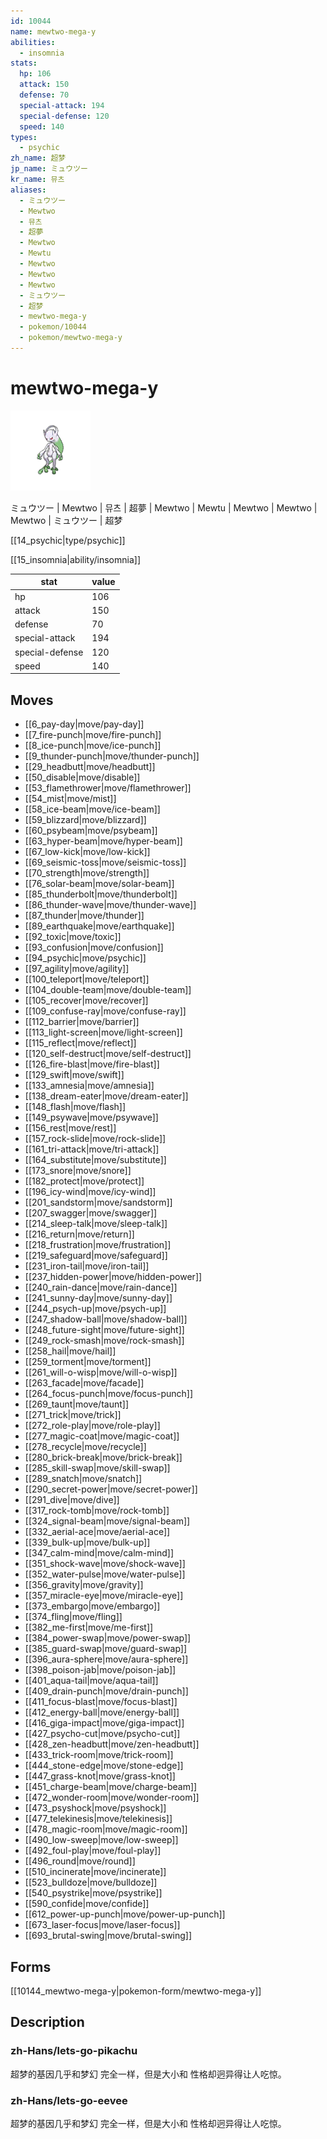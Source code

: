 ```yaml
---
id: 10044
name: mewtwo-mega-y
abilities:
  - insomnia
stats:
  hp: 106
  attack: 150
  defense: 70
  special-attack: 194
  special-defense: 120
  speed: 140
types:
  - psychic
zh_name: 超梦
jp_name: ミュウツー
kr_name: 뮤츠
aliases:
  - ミュウツー
  - Mewtwo
  - 뮤츠
  - 超夢
  - Mewtwo
  - Mewtu
  - Mewtwo
  - Mewtwo
  - Mewtwo
  - ミュウツー
  - 超梦
  - mewtwo-mega-y
  - pokemon/10044
  - pokemon/mewtwo-mega-y
---
```

# mewtwo-mega-y

![](https://raw.githubusercontent.com/PokeAPI/sprites/master/sprites/pokemon/10044.png)

ミュウツー | Mewtwo | 뮤츠 | 超夢 | Mewtwo | Mewtu | Mewtwo | Mewtwo | Mewtwo | ミュウツー | 超梦

[[14_psychic|type/psychic]]

[[15_insomnia|ability/insomnia]]

|stat|value|
|---|---|
|hp|106|
|attack|150|
|defense|70|
|special-attack|194|
|special-defense|120|
|speed|140|


## Moves

- [[6_pay-day|move/pay-day]]
- [[7_fire-punch|move/fire-punch]]
- [[8_ice-punch|move/ice-punch]]
- [[9_thunder-punch|move/thunder-punch]]
- [[29_headbutt|move/headbutt]]
- [[50_disable|move/disable]]
- [[53_flamethrower|move/flamethrower]]
- [[54_mist|move/mist]]
- [[58_ice-beam|move/ice-beam]]
- [[59_blizzard|move/blizzard]]
- [[60_psybeam|move/psybeam]]
- [[63_hyper-beam|move/hyper-beam]]
- [[67_low-kick|move/low-kick]]
- [[69_seismic-toss|move/seismic-toss]]
- [[70_strength|move/strength]]
- [[76_solar-beam|move/solar-beam]]
- [[85_thunderbolt|move/thunderbolt]]
- [[86_thunder-wave|move/thunder-wave]]
- [[87_thunder|move/thunder]]
- [[89_earthquake|move/earthquake]]
- [[92_toxic|move/toxic]]
- [[93_confusion|move/confusion]]
- [[94_psychic|move/psychic]]
- [[97_agility|move/agility]]
- [[100_teleport|move/teleport]]
- [[104_double-team|move/double-team]]
- [[105_recover|move/recover]]
- [[109_confuse-ray|move/confuse-ray]]
- [[112_barrier|move/barrier]]
- [[113_light-screen|move/light-screen]]
- [[115_reflect|move/reflect]]
- [[120_self-destruct|move/self-destruct]]
- [[126_fire-blast|move/fire-blast]]
- [[129_swift|move/swift]]
- [[133_amnesia|move/amnesia]]
- [[138_dream-eater|move/dream-eater]]
- [[148_flash|move/flash]]
- [[149_psywave|move/psywave]]
- [[156_rest|move/rest]]
- [[157_rock-slide|move/rock-slide]]
- [[161_tri-attack|move/tri-attack]]
- [[164_substitute|move/substitute]]
- [[173_snore|move/snore]]
- [[182_protect|move/protect]]
- [[196_icy-wind|move/icy-wind]]
- [[201_sandstorm|move/sandstorm]]
- [[207_swagger|move/swagger]]
- [[214_sleep-talk|move/sleep-talk]]
- [[216_return|move/return]]
- [[218_frustration|move/frustration]]
- [[219_safeguard|move/safeguard]]
- [[231_iron-tail|move/iron-tail]]
- [[237_hidden-power|move/hidden-power]]
- [[240_rain-dance|move/rain-dance]]
- [[241_sunny-day|move/sunny-day]]
- [[244_psych-up|move/psych-up]]
- [[247_shadow-ball|move/shadow-ball]]
- [[248_future-sight|move/future-sight]]
- [[249_rock-smash|move/rock-smash]]
- [[258_hail|move/hail]]
- [[259_torment|move/torment]]
- [[261_will-o-wisp|move/will-o-wisp]]
- [[263_facade|move/facade]]
- [[264_focus-punch|move/focus-punch]]
- [[269_taunt|move/taunt]]
- [[271_trick|move/trick]]
- [[272_role-play|move/role-play]]
- [[277_magic-coat|move/magic-coat]]
- [[278_recycle|move/recycle]]
- [[280_brick-break|move/brick-break]]
- [[285_skill-swap|move/skill-swap]]
- [[289_snatch|move/snatch]]
- [[290_secret-power|move/secret-power]]
- [[291_dive|move/dive]]
- [[317_rock-tomb|move/rock-tomb]]
- [[324_signal-beam|move/signal-beam]]
- [[332_aerial-ace|move/aerial-ace]]
- [[339_bulk-up|move/bulk-up]]
- [[347_calm-mind|move/calm-mind]]
- [[351_shock-wave|move/shock-wave]]
- [[352_water-pulse|move/water-pulse]]
- [[356_gravity|move/gravity]]
- [[357_miracle-eye|move/miracle-eye]]
- [[373_embargo|move/embargo]]
- [[374_fling|move/fling]]
- [[382_me-first|move/me-first]]
- [[384_power-swap|move/power-swap]]
- [[385_guard-swap|move/guard-swap]]
- [[396_aura-sphere|move/aura-sphere]]
- [[398_poison-jab|move/poison-jab]]
- [[401_aqua-tail|move/aqua-tail]]
- [[409_drain-punch|move/drain-punch]]
- [[411_focus-blast|move/focus-blast]]
- [[412_energy-ball|move/energy-ball]]
- [[416_giga-impact|move/giga-impact]]
- [[427_psycho-cut|move/psycho-cut]]
- [[428_zen-headbutt|move/zen-headbutt]]
- [[433_trick-room|move/trick-room]]
- [[444_stone-edge|move/stone-edge]]
- [[447_grass-knot|move/grass-knot]]
- [[451_charge-beam|move/charge-beam]]
- [[472_wonder-room|move/wonder-room]]
- [[473_psyshock|move/psyshock]]
- [[477_telekinesis|move/telekinesis]]
- [[478_magic-room|move/magic-room]]
- [[490_low-sweep|move/low-sweep]]
- [[492_foul-play|move/foul-play]]
- [[496_round|move/round]]
- [[510_incinerate|move/incinerate]]
- [[523_bulldoze|move/bulldoze]]
- [[540_psystrike|move/psystrike]]
- [[590_confide|move/confide]]
- [[612_power-up-punch|move/power-up-punch]]
- [[673_laser-focus|move/laser-focus]]
- [[693_brutal-swing|move/brutal-swing]]

## Forms



[[10144_mewtwo-mega-y|pokemon-form/mewtwo-mega-y]]

## Description

### zh-Hans/lets-go-pikachu

超梦的基因几乎和梦幻
完全一样，但是大小和
性格却迥异得让人吃惊。

### zh-Hans/lets-go-eevee

超梦的基因几乎和梦幻
完全一样，但是大小和
性格却迥异得让人吃惊。

